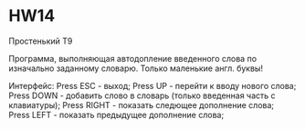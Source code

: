 # HW14
Простенький Т9

Программа, выполняющая автодопление введенного слова по изначально заданному словарю. Только маленькие англ. буквы!

Интерфейс:
Press ESC - выход;
Press UP - перейти к вводу нового слова;
Press DOWN - добавить слово в словарь (только введенная часть с клавиатуры);
Press RIGHT - показать следющее дополнение слова;
Press LEFT - показать предыдущее дополнение слова;
